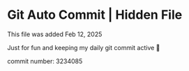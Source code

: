 # Git Auto Commit | Hidden File

This file was added Feb 12, 2025

Just for fun and keeping my daily git commit active 🤪

commit number: 3234085
